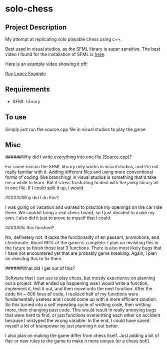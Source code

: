 # solo-chess

## Project Description
My attempt at replicating solo playable chess using c++.

Best used in visual studios, as the SFML library is super sensitive.
The best video I found for the installation of SFML is [here](https://www.youtube.com/watch?v=neIoDQ71yb0).

Here is an example video showing it off:

[Ruy Lopez Example](https://www.youtube.com/watch?v=r0uIpLdgwQ8)

## Requirements

- SFML Library

## To use

Simply just run the source.cpp file in visual studios to play the game

## Misc
######Why did I write everything into one file (Source.cpp)? 

For some reason the SFML library only works in visual studios, and I'm not really familiar with it. Adding different files and using more conventional forms of coding (like branching) in visual studios is something that'd take me a while to learn. But it's less frustrating to deal with the janky library all in one file. If I could split it up, I would.

######Why did I do this? 

I was going on vacation and wanted to practice my openings on the car ride there. We couldnt bring a real chess board, so I just decided to make my own. I also did it just to prove to myself that I could.

######Is this finished? 

No, definetely not. It lacks the functionality of en passant, promotions, and checkmate. About 90% of the game is complete. I plan on revisiting this in the future to finish those last 3 functions. There is also most likely bugs that I have not encountered yet that are probably game breaking. Again, I plan on revisitng this to fix them.

######What did I get out of this? 

Software that I can use to play chess, but mostly experience on planning out a project. What ended up happening was I would write a function, implement it, test it out, and then move onto the next function. After the code hit ~ 800 lines of code, I realized half of my functions were fundamentally useless and I could come up with a more efficient solution. So this turned into a self repeating cycle of writting code, then writting more, then changing past code. This would result in really annoying bugs that were hard to find, or just functions overwritting each other on accident because I mistyped the wrong varaible. In the end, I could have saved myself a lot of brainpower by just planning it out better.

I also plan on making the game differ from chess itself. Just adding a bit of flair or new rules to the game to make it more unique (or a chess bot!).
